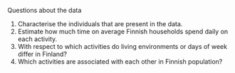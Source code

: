 Questions about the data
1. Characterise the individuals that are present in the data.
2. Estimate how much time on average Finnish households spend daily on each activity.
3. With respect to which activities do living environments or days of week differ in Finland?
4. Which activities are associated with each other in Finnish population?